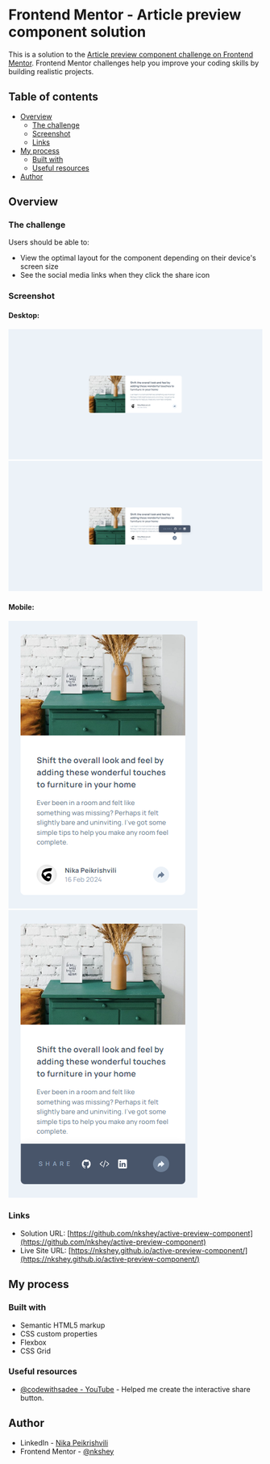 # Frontend Mentor - Article preview component solution

This is a solution to the [Article preview component challenge on Frontend Mentor](https://www.frontendmentor.io/challenges/article-preview-component-dYBN_pYFT). Frontend Mentor challenges help you improve your coding skills by building realistic projects.

## Table of contents

-  [Overview](#overview)
   -  [The challenge](#the-challenge)
   -  [Screenshot](#screenshot)
   -  [Links](#links)
-  [My process](#my-process)
   -  [Built with](#built-with)
   -  [Useful resources](#useful-resources)
-  [Author](#author)

## Overview

### The challenge

Users should be able to:

-  View the optimal layout for the component depending on their device's screen size
-  See the social media links when they click the share icon

### Screenshot

#### Desktop:

![Desktop Preview](/design/screenshot.png)
![Desktop Active Preview](/design/screenshot-active.png)

#### Mobile:

![Mobile Preview](/design/screenshot-mobile.png)
![Mobile Active Previe](/design/screenshot-mobile-active.png)

### Links

-  Solution URL: [https://github.com/nkshey/active-preview-component](https://github.com/nkshey/active-preview-component)
-  Live Site URL: [https://nkshey.github.io/active-preview-component/](https://nkshey.github.io/active-preview-component/)

## My process

### Built with

-  Semantic HTML5 markup
-  CSS custom properties
-  Flexbox
-  CSS Grid

### Useful resources

-  [@codewithsadee - YouTube](https://www.youtube.com/@codewithsadee) - Helped me create the interactive share button.

## Author

-  LinkedIn - [Nika Peikrishvili](https://www.linkedin.com/in/nikapeikrishvili/)
-  Frontend Mentor - [@nkshey](https://www.frontendmentor.io/profile/nkshey)
